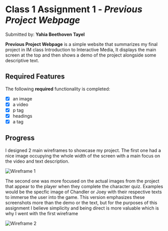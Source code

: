# Class 1 Assignment 1 - *Previous Project Webpage*

Submitted by: **Yahia Beethoven Tayel**

**Previous Project Webpage** is a simple website that summarizes my final project in IM class Introduction to Interactive Media, It displays the main screen at the top and then shows a demo of the project alongside some descriptive text. 

## Required Features

The following **required** functionality is completed:

* [x] an image
* [x] a video
* [x] p tag
* [x] headings
* [x] a tag

## Progress

I designed 2 main wireframes to showcase my project. 
The first one had a nice image occupying the whole width of the screen with a main focus on the video and text description.

<img src='https://github.com/yahiabeethoven/ConnectionsLab/tree/main/Week%201/webSiteAssignment1/Wireframes/Wireframe Design 1.png' title='Wireframe 1' width='' alt='Wireframe 1' />

The second one was more focused on the actual images from the project that appear to the player when they complete the character quiz. Examples would be the specfic image of Chandler or Joey with their respective texts to immerse the user into the game. This version emphasizes these screenshots more than the demo or the text, but for the purposes of this assignment I believe simplicity and being direct is more valuable which is why I went with the first wireframe

<img src='https://github.com/yahiabeethoven/ConnectionsLab/tree/main/Week%201/webSiteAssignment1/Wireframes/Wireframe Design 2.png' title='Wireframe 2' width='' alt='Wireframe 2' />


